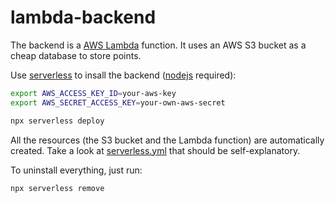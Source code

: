 # lambda-backend

The backend is a [AWS Lambda](https://aws.amazon.com/es/lambda/) function.
It uses an AWS S3 bucket as a cheap database to store points.

Use [serverless](https://serverless.com/) to insall the backend ([nodejs](https://nodejs.org) required):

```sh
export AWS_ACCESS_KEY_ID=your-aws-key
export AWS_SECRET_ACCESS_KEY=your-own-aws-secret

npx serverless deploy
```
All the resources (the S3 bucket and the Lambda function) are automatically created.
Take a look at [serverless.yml](./serverless.yml) that should be self-explanatory.

To uninstall everything, just run:

```sh
npx serverless remove
```
